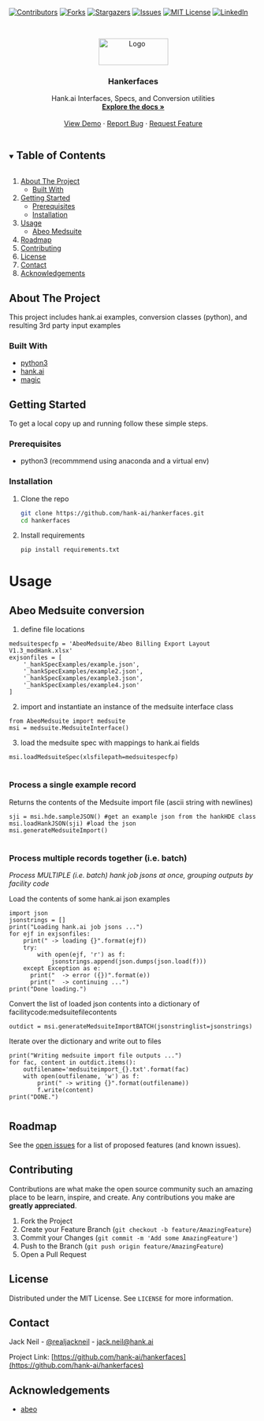 <!--
*** Thanks for checking out the Best-README-Template. If you have a suggestion
*** that would make this better, please fork the repo and create a pull request
*** or simply open an issue with the tag "enhancement".
*** Thanks again! Now go create something AMAZING! :D
***
***
***
*** To avoid retyping too much info. Do a search and replace for the following:
*** github_username, repo_name, twitter_handle, email, project_title, project_description
-->



<!-- PROJECT SHIELDS -->
<!--
*** I'm using markdown "reference style" links for readability.
*** Reference links are enclosed in brackets [ ] instead of parentheses ( ).
*** See the bottom of this document for the declaration of the reference variables
*** for contributors-url, forks-url, etc. This is an optional, concise syntax you may use.
*** https://www.markdownguide.org/basic-syntax/#reference-style-links
-->
[![Contributors][contributors-shield]][contributors-url]
[![Forks][forks-shield]][forks-url]
[![Stargazers][stars-shield]][stars-url]
[![Issues][issues-shield]][issues-url]
[![MIT License][license-shield]][license-url]
[![LinkedIn][linkedin-shield]][linkedin-url]



<!-- PROJECT LOGO -->
<br />
<p align="center">
  <a href="https://github.com/hank-ai/hankerfaces">
    <img src="https://hank.ai/images/logo-bordered.png" alt="Logo" width="141" height="54">
  </a>

  <h3 align="center">Hankerfaces</h3>

  <p align="center">
    Hank.ai Interfaces, Specs, and Conversion utilities
    <br />
    <a href="https://github.com/hank-ai/hankerfaces"><strong>Explore the docs »</strong></a>
    <br />
    <br />
    <a href="https://github.com/hank-ai/hankerfaces">View Demo</a>
    ·
    <a href="https://github.com/hank-ai/hankerfaces/issues">Report Bug</a>
    ·
    <a href="https://github.com/hank-ai/hankerfaces/issues">Request Feature</a>
  </p>
</p>



<!-- TABLE OF CONTENTS -->
<details open="open">
  <summary><h2 style="display: inline-block">Table of Contents</h2></summary>
  <ol>
    <li>
      <a href="#about-the-project">About The Project</a>
      <ul>
        <li><a href="#built-with">Built With</a></li>
      </ul>
    </li>
    <li>
      <a href="#getting-started">Getting Started</a>
      <ul>
        <li><a href="#prerequisites">Prerequisites</a></li>
        <li><a href="#installation">Installation</a></li>
      </ul>
    </li>
    <li>
    <a href="#usage">Usage</a>
     <ul>
      <li><a href="#abeo-medsuite-conversion">Abeo Medsuite</a></li>
     </ul>
    </li>
      <li><a href="#roadmap">Roadmap</a></li>
    <li><a href="#contributing">Contributing</a></li>
    <li><a href="#license">License</a></li>
    <li><a href="#contact">Contact</a></li>
    <li><a href="#acknowledgements">Acknowledgements</a></li>
  </ol>
</details>



<!-- ABOUT THE PROJECT -->
## About The Project
This project includes hank.ai examples, conversion classes (python), and resulting 3rd party input examples



### Built With

* [python3]()
* [hank.ai]()
* [magic]()



<!-- GETTING STARTED -->
## Getting Started

To get a local copy up and running follow these simple steps.

### Prerequisites

* python3 (recommmend using anaconda and a virtual env)

### Installation

1. Clone the repo
   ```sh
   git clone https://github.com/hank-ai/hankerfaces.git
   cd hankerfaces
   ```
2. Install requirements
   ```sh
   pip install requirements.txt
   ```



<!-- USAGE EXAMPLES -->
# Usage
## Abeo Medsuite conversion

1. define file locations
```python3
medsuitespecfp = 'AbeoMedsuite/Abeo Billing Export Layout V1.3_modHank.xlsx'
exjsonfiles = [
    '_hankSpecExamples/example.json',
    '_hankSpecExamples/example2.json',
    '_hankSpecExamples/example3.json',
    '_hankSpecExamples/example4.json'
]
```
2. import and instantiate an instance of the medsuite interface class
```python3
from AbeoMedsuite import medsuite
msi = medsuite.MedsuiteInterface()
```
3. load the medsuite spec with mappings to hank.ai fields
```python3
msi.loadMedsuiteSpec(xlsfilepath=medsuitespecfp)
```

#
### Process a single example record
Returns the contents of the Medsuite import file (ascii string with newlines)
```python3
sji = msi.hde.sampleJSON() #get an example json from the hankHDE class
msi.loadHankJSON(sji) #load the json
msi.generateMedsuiteImport() 
```
#
### Process multiple records together (i.e. batch)
_Process MULTIPLE (i.e. batch) hank job jsons at once, grouping outputs by facility code_

Load the contents of some hank.ai json examples
```python3
import json
jsonstrings = []
print("Loading hank.ai job jsons ...")
for ejf in exjsonfiles:
    print(" -> loading {}".format(ejf))
    try:
        with open(ejf, 'r') as f:
            jsonstrings.append(json.dumps(json.load(f)))
    except Exception as e:
      print("  -> error ({})".format(e))
      print("  -> continuing ...")
print("Done loading.")
```
Convert the list of loaded json contents into a dictionary of facilitycode:medsuitefilecontents
```python3
outdict = msi.generateMedsuiteImportBATCH(jsonstringlist=jsonstrings)
```

Iterate over the dictionary and write out to files
```python3
print("Writing medsuite import file outputs ...")
for fac, content in outdict.items():
    outfilename='medsuiteimport_{}.txt'.format(fac)
    with open(outfilename, 'w') as f:
        print(" -> writing {}".format(outfilename))
        f.write(content)
print("DONE.")
```
#

<!-- ROADMAP -->
## Roadmap

See the [open issues](https://github.com/hank-ai/hankerfaces/issues) for a list of proposed features (and known issues).



<!-- CONTRIBUTING -->
## Contributing

Contributions are what make the open source community such an amazing place to be learn, inspire, and create. Any contributions you make are **greatly appreciated**.

1. Fork the Project
2. Create your Feature Branch (`git checkout -b feature/AmazingFeature`)
3. Commit your Changes (`git commit -m 'Add some AmazingFeature'`)
4. Push to the Branch (`git push origin feature/AmazingFeature`)
5. Open a Pull Request



<!-- LICENSE -->
## License

Distributed under the MIT License. See `LICENSE` for more information.



<!-- CONTACT -->
## Contact

Jack Neil - [@realjackneil](https://twitter.com/realjackneil) - jack.neil@hank.ai

Project Link: [https://github.com/hank-ai/hankerfaces](https://github.com/hank-ai/hankerfaces)



<!-- ACKNOWLEDGEMENTS -->
## Acknowledgements

* [abeo](https://abeo.com)





<!-- MARKDOWN LINKS & IMAGES -->
<!-- https://www.markdownguide.org/basic-syntax/#reference-style-links -->
[contributors-shield]: https://img.shields.io/github/contributors/hank-ai/hankerfaces.svg?style=for-the-badge
[contributors-url]: https://github.com/hank-ai/hankerfaces/graphs/contributors
[forks-shield]: https://img.shields.io/github/forks/hank-ai/hankerfaces.svg?style=for-the-badge
[forks-url]: https://github.com/hank-ai/hankerfaces/network/members
[stars-shield]: https://img.shields.io/github/stars/hank-ai/hankerfaces.svg?style=for-the-badge
[stars-url]: https://github.com/hank-ai/hankerfaces/stargazers
[issues-shield]: https://img.shields.io/github/issues/hank-ai/hankerfaces.svg?style=for-the-badge
[issues-url]: https://github.com/hank-ai/hankerfaces/issues
[license-shield]: https://img.shields.io/github/license/hank-ai/hankerfaces.svg?style=for-the-badge
[license-url]: https://github.com/hank-ai/hankerfaces/blob/main/LICENSE
[linkedin-shield]: https://img.shields.io/badge/-LinkedIn-black.svg?style=for-the-badge&logo=linkedin&colorB=555
[linkedin-url]: https://linkedin.com/company/hankai